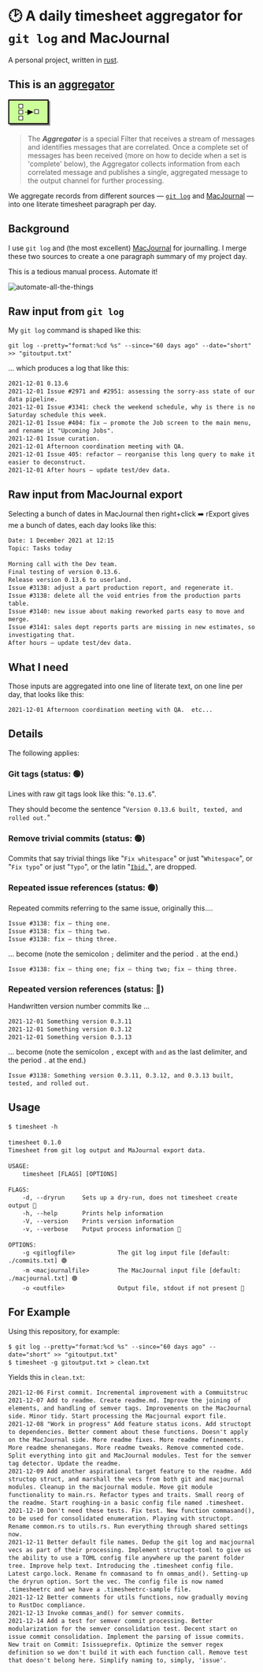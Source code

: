 # 🕑 A daily timesheet aggregator for `git log` and MacJournal

A personal project, written in [rust](https://www.rust-lang.org/).
## This is an [aggregator](https://www.enterpriseintegrationpatterns.com/patterns/messaging/Aggregator.html)

<a href="https://www.enterpriseintegrationpatterns.com/patterns/messaging/Aggregator.html"><img src="./aggregator.gif"></a>

> The ***Aggregator*** is a special Filter that receives a stream of messages and identifies messages that are correlated. Once a complete set of messages has been received (more on how to decide when a set is 'complete' below), the Aggregator collects information from each correlated message and publishes a single, aggregated message to the output channel for further processing.

We aggregate records from different sources — [`git log`](https://git-scm.com/docs/git-log) and [MacJournal](https://danschimpf.com/) — into one literate timesheet paragraph per day.

## Background

I use `git log` and (the most excellent) [MacJournal](https://danschimpf.com/) for journalling.
I merge these two sources to create a one paragraph summary of my project day.

This is a tedious manual process.  Automate it!

<img width="378" alt="automate-all-the-things" src="https://user-images.githubusercontent.com/80144/145323062-b6fadc17-34ff-4369-baea-de9420f9f288.png">

## Raw input from `git log`

My `git log` command is shaped like this:

```
git log --pretty="format:%cd %s" --since="60 days ago" --date="short" >> "gitoutput.txt"
```
... which produces a log that like this:

```
2021-12-01 0.13.6
2021-12-01 Issue #2971 and #2951: assessing the sorry-ass state of our data pipeline.
2021-12-01 Issue #3341: check the weekend schedule, why is there is no Saturday schedule this week.
2021-12-01 Issue #404: fix — promote the Job screen to the main menu, and rename it "Upcoming Jobs".
2021-12-01 Issue curation.
2021-12-01 Afternoon coordination meeting with QA.
2021-12-01 Issue 405: refactor — reorganise this long query to make it easier to deconstruct.
2021-12-01 After hours — update test/dev data.
```
## Raw input from MacJournal export

Selecting a bunch of dates in MacJournal then right+click ➡️ rExport gives me a bunch of dates, each day looks like this:

```
Date: 1 December 2021 at 12:15
Topic: Tasks today

Morning call with the Dev team.
Final testing of version 0.13.6.
Release version 0.13.6 to userland.
Issue #3138: adjust a part production report, and regenerate it.
Issue #3138: delete all the void entries from the production parts table.
Issue #3140: new issue about making reworked parts easy to move and merge.
Issue #3141: sales dept reports parts are missing in new estimates, so investigating that.
After hours — update test/dev data.
```
## What I need

Those inputs are aggregated into one line of literate text, on one line per day, that looks like this:

```
2021-12-01 Afternoon coordination meeting with QA.  etc...
```

## Details

The following applies:

### Git tags (status: 🟢)

Lines with raw git tags look like this: "`0.13.6`".

They should become the sentence "`Version 0.13.6 built, texted, and rolled out.`"

### Remove trivial commits (status: 🟢)

Commits that say trivial things like "`Fix whitespace`" or just "`Whitespace`", or "`Fix typo`" or just "`Typo`", or the latin "[`Ibid.`](https://en.wikipedia.org/wiki/Ibid.)", are dropped.

### Repeated issue references (status: 🟢)

Repeated commits referring to the same issue, originally this....
```
Issue #3138: fix — thing one.
Issue #3138: fix — thing two.
Issue #3138: fix — thing three.
```

... become (note the semicolon `;` delimiter and the period `.` at the end.)

```
Issue #3138: fix — thing one; fix — thing two; fix — thing three.
```

### Repeated version references (status: 🔴)

Handwritten version number commits lke ...
```
2021-12-01 Something version 0.3.11
2021-12-01 Something version 0.3.12
2021-12-01 Something version 0.3.13
```
... become (note the semicolon `,` except with `and` as the last delimiter, and the period `.` at the end.)

```
Issue #3138: Something version 0.3.11, 0.3.12, and 0.3.13 built, tested, and rolled out.
```

## Usage

```
$ timesheet -h

timesheet 0.1.0
Timesheet from git log output and MaJournal export data.

USAGE:
    timesheet [FLAGS] [OPTIONS]

FLAGS:
    -d, --dryrun     Sets up a dry-run, does not timesheet create output 🔴
    -h, --help       Prints help information
    -V, --version    Prints version information
    -v, --verbose    Putput process information 🔴

OPTIONS:
    -g <gitlogfile>            The git log input file [default: ./commits.txt] 🟢
    -m <macjournalfile>        The MacJournal input file [default: ./macjournal.txt] 🟢
    -o <outfile>               Output file, stdout if not present 🔴
```

## For Example

Using this repository, for example:

```
$ git log --pretty="format:%cd %s" --since="60 days ago" --date="short" >> "gitoutput.txt"
$ timesheet -g gitoutput.txt > clean.txt
```

Yields this in `clean.txt`:

```
2021-12-06 First commit. Incremental improvement with a Commuitstruc
2021-12-07 Add to readme. Create readme.md. Improve the joining of elements, and handling of semver tags. Improvements on the MacJournal side. Minor tidy. Start processing the Macjournal export file.
2021-12-08 "Work in progress" Add feature status icons. Add structopt to dependencies. Better comment about these functions. Doesn't apply on the MacJournal side. More readme fixes. More readme refinements. More readme shenanegans. More readme tweaks. Remove commented code. Split everything into git and MacJournal modules. Test for the semver tag detector. Update the readme.
2021-12-09 Add another aspirational target feature to the readme. Add structop struct, and marshall the vecs from both git and macjournal modules. Cleanup in the macjournal module. Move git module functionality to main.rs. Refactor types and traits. Small reorg of the readme. Start roughing-in a basic config file named .timesheet.
2021-12-10 Don't need these tests. Fix test. New function commasand(), to be used for consolidated enumeration. Playing with structopt. Rename common.rs to utils.rs. Run everything through shared settings now.
2021-12-11 Better default file names. Dedup the git log and macjournal vecs as part of their processing. Implement structopt-toml to give us the ability to use a TOML config file anywhere up the parent folder tree. Improve help text. Introducing the .timesheet config file. Latest cargo.lock. Rename fn commasand to fn ommas_and(). Setting-up the dryrun option. Sort the vec. The config file is now named .timesheetrc and we have a .timesheetrc-sample file.
2021-12-12 Better comments for utils functions, now gradually moving to RustDoc compliance.
2021-12-13 Invoke commas_and() for semver commits.
2021-12-14 Add a test for semver commit processing. Better modularization for the semver consolidation test. Decent start on issue commit consolidation. Implement the parsing of issue commits. New trait on Commit: Isissueprefix. Optimize the semver regex definition so we don't build it with each function call. Remove test that doesn't belong here. Simplify naming to, simply, 'issue'.
```